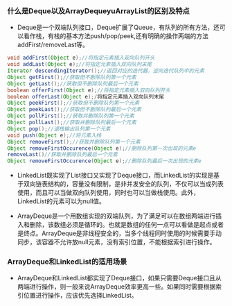 ### 什么是Deque以及ArrayDequeyuArrayList的区别及特点
* Deque是一个双端队列接口，Deque扩展了Queue，有队列的所有方法，还可以看作栈，有栈的基本方法push/pop/peek,还有明确的操作两端的方法 addFirst/removeLast等。
```java
void addFirst(Object e);//将指定元素插入双向队列开头
void addLast(Object e);//将指定元素插入双向队列末尾
Iterator descendingIterator();//返回对应的迭代器，逆向迭代队列中的元素
Object getFirst();//获取但不删除队列第一个元素
Object getLast();//获取但不删除队列最后一个元素
boolean offerFirst(Object e);//将指定元素插入双向队列开头
boolean offerLast(Object e);/将指定元素插入双向队列末尾
Object peekFirst();//获取但不删除队列第一个元素
Object peekLast();//获取但不删除队列最后一个元素
Object pollFirst();//获取并删除队列第一个元素
Object pollLast();//获取并删除队列最后一个元素
Object pop();//退栈输出队列第一个元素
void push(Object e);//将元素入栈
Object removeFirst();//获取并删除队列第一个元素
Object removeFirstOccurence(Object e);//删除队列第一次出现的元素e
removeLast()//获取并删除队列最后一个元素
Object removeFirstOccurence(Object e);//删除队列最后一次出现的元素e
```

* LinkedList既实现了List接口又实现了Deque接口，而LinkedList的实现是基于双向链表结构的，容量没有限制，是非并发安全的队列，不仅可以当成列表使用，而且可以当做双向队列使用，同时也可以当做栈使用。此外，LinkedList的元素可以为null值。

* ArrayDeque是一个用数组实现的双端队列，为了满足可以在数组两端进行插入和删除，该数组必须是循环的。也就是数组的任何一点可以看做是起点或者是终点。ArrayDeque是非线程安全的，当多个线程同时使用的时候需要手动同步，该容器不允许放null元素，没有索引位置，不能根据索引进行操作。

### ArrayDeque和LinkedList的适用场景
* ArrayDeque和LinkedList都实现了Deque接口，如果只需要Deque接口且从两端进行操作，则一般来说ArrayDeque效率更高一些。如果同时需要根据索引位置进行操作，应该优先选择LinkedList。
